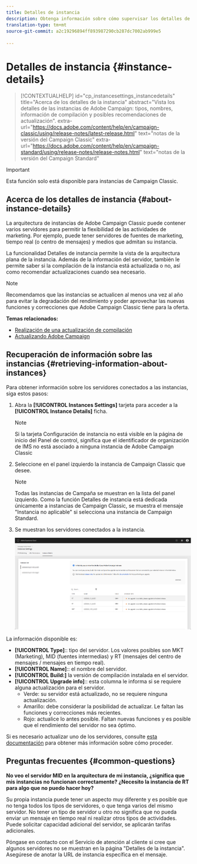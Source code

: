```yaml
---
title: Detalles de instancia
description: Obtenga información sobre cómo supervisar los detalles de su instancia en el Panel de control
translation-type: tm+mt
source-git-commit: a2c19296894ff893987290cb287dc7002ab999e5

---
```



# Detalles de instancia {#instance-details}

>[!CONTEXTUALHELP]
>id=&quot;cp_instancesettings_instancedetails&quot;
>title=&quot;Acerca de los detalles de la instancia&quot;
>abstract=&quot;Vista los detalles de las instancias de Adobe Campaign: tipos, nombres, información de compilación y posibles recomendaciones de actualización&quot;.
>extra-url=&quot;https://docs.adobe.com/content/help/en/campaign-classic/using/release-notes/latest-release.html&quot; text=&quot;notas de la versión del Campaign Classic&quot;
>extra-url=&quot;https://docs.adobe.com/content/help/en/campaign-standard/using/release-notes/release-notes.html&quot; text=&quot;notas de la versión del Campaign Standard&quot;

>[!IMPORTANT]
>
>Esta función solo está disponible para instancias de Campaign Classic.

## Acerca de los detalles de instancia {#about-instance-details}

La arquitectura de instancias de Adobe Campaign Classic puede contener varios servidores para permitir la flexibilidad de las actividades de marketing. Por ejemplo, puede tener servidores de fuentes de marketing, tiempo real (o centro de mensajes) y medios que admitan su instancia.

La funcionalidad Detalles de instancia permite la vista de la arquitectura plana de la instancia. Además de la información del servidor, también le permite saber si la compilación de la instancia está actualizada o no, así como recomendar actualizaciones cuando sea necesario.

>[!NOTE]
>
>Recomendamos que las instancias se actualicen al menos una vez al año para evitar la degradación del rendimiento y poder aprovechar las nuevas funciones y correcciones que Adobe Campaign Classic tiene para la oferta.

**Temas relacionados:**

* [Realización de una actualización de compilación](https://docs.campaign.adobe.com/doc/AC/getting_started/EN/buildUpgrade.html)
* [Actualizando Adobe Campaign](https://docs.campaign.adobe.com/doc/AC/en/PRO_Updating_Adobe_Campaign_Introduction.html)

## Recuperación de información sobre las instancias {#retrieving-information-about-instances}

Para obtener información sobre los servidores conectados a las instancias, siga estos pasos:

1. Abra la **[!UICONTROL Instances Settings]** tarjeta para acceder a la **[!UICONTROL Instance Details]** ficha.

   >[!NOTE]
   >
   >Si la tarjeta Configuración de instancia no está visible en la página de inicio del Panel de control, significa que el identificador de organización de IMS no está asociado a ninguna instancia de Adobe Campaign Classic

1. Seleccione en el panel izquierdo la instancia de Campaign Classic que desee.

   >[!NOTE]
   >
   >Todas las instancias de Campaña se muestran en la lista del panel izquierdo. Como la función Detalles de instancia está dedicada únicamente a instancias de Campaign Classic, se muestra el mensaje &quot;Instancia no aplicable&quot; si selecciona una instancia de Campaign Standard.

1. Se muestran los servidores conectados a la instancia.

   ![](assets/instance_details.png)

La información disponible es:

* **[!UICONTROL Type]**:: tipo del servidor. Los valores posibles son MKT (Marketing), MID (fuentes intermedias) y RT (mensajes del centro de mensajes / mensajes en tiempo real).
* **[!UICONTROL Name]**:: el nombre del servidor.
* **[!UICONTROL Build:]** la versión de compilación instalada en el servidor.
* **[!UICONTROL Upgrade info]**:: esta columna le informa si se requiere alguna actualización para el servidor.
   * Verde: su servidor está actualizado, no se requiere ninguna actualización.
   * Amarillo: debe considerar la posibilidad de actualizar. Le faltan las funciones y correcciones más recientes.
   * Rojo: actualice lo antes posible. Faltan nuevas funciones y es posible que el rendimiento del servidor no sea óptimo.

Si es necesario actualizar uno de los servidores, consulte [esta documentación](https://docs.campaign.adobe.com/doc/AC/getting_started/EN/buildUpgrade.html) para obtener más información sobre cómo proceder.

## Preguntas frecuentes {#common-questions}

**No veo el servidor MID en la arquitectura de mi instancia, ¿significa que mis instancias no funcionan correctamente? ¿Necesito la instancia de RT para algo que no puedo hacer hoy?**

Su propia instancia puede tener un aspecto muy diferente y es posible que no tenga todos los tipos de servidores, o que tenga varios del mismo servidor. No tener un tipo de servidor u otro no significa que no pueda enviar un mensaje en tiempo real ni realizar otros tipos de actividades. Puede solicitar capacidad adicional del servidor, se aplicarán tarifas adicionales.

Póngase en contacto con el Servicio de atención al cliente si cree que algunos servidores no se muestran en la página &quot;Detalles de la instancia&quot;. Asegúrese de anotar la URL de instancia específica en el mensaje.
